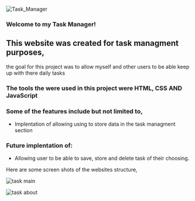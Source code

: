 ![Task_Manager](https://github.com/DanielsWebDevelopment/Image-Gallery-Website/assets/129445203/fd044cd1-0e9a-43ae-9587-387d21835a7d)

### Welcome to my Task Manager! 

## This website was created for task managment purposes, 
the goal for this project was to allow myself and other users to be able 
keep up with there daily tasks

### The tools the were used in this project were HTML, CSS AND JavaScript

### Some of the features include but not limited to, 
* Implentation of allowing using to store data in the task managment section

### Future implentation of:
* Allowing user to be able to save, store and delete task of their choosing. 

Here are some screen shots of the websites structure, 

![task main](https://github.com/DanielsWebDevelopment/Image-Gallery-Website/assets/129445203/c376584c-df90-4ecf-92d5-c30ac12f1d85)

![task about](https://github.com/DanielsWebDevelopment/Image-Gallery-Website/assets/129445203/aacac6b0-3430-4e6b-b006-683ce90958f1)
